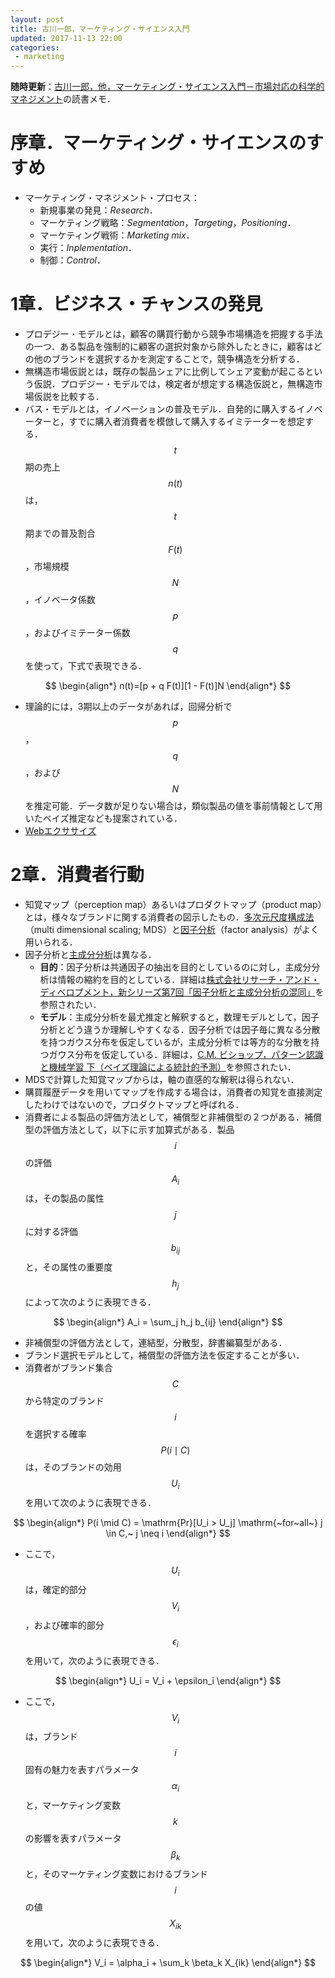 ```yaml
---
layout: post
title: 古川一郎，マーケティング・サイエンス入門
updated: 2017-11-13 22:00
categories:
 - marketing
---
```


**随時更新**：[古川一郎，他，マーケティング・サイエンス入門－市場対応の科学的マネジメント](http://amzn.asia/1QZt1OR)の読書メモ．

# 序章．マーケティング・サイエンスのすすめ

* マーケティング・マネジメント・プロセス：
  * 新規事業の発見：*Research*．
  * マーケティング戦略：*Segmentation*，*Targeting*，*Positioning*．
  * マーケティング戦術：*Marketing mix*．
  * 実行：*Inplementation*．
  * 制御：*Control*．

# 1章．ビジネス・チャンスの発見

* プロデジー・モデルとは，顧客の購買行動から競争市場構造を把握する手法の一つ．ある製品を強制的に顧客の選択対象から除外したときに，顧客はどの他のブランドを選択するかを測定することで，競争構造を分析する．
* 無構造市場仮説とは，既存の製品シェアに比例してシェア変動が起こるという仮説．プロデジー・モデルでは，検定者が想定する構造仮説と，無構造市場仮説を比較する．
* バス・モデルとは，イノベーションの普及モデル．自発的に購入するイノベーターと，すでに購入者消費者を模倣して購入するイミテーターを想定する．$$t$$期の売上$$n(t)$$は，$$t$$期までの普及割合$$F(t)$$，市場規模$$N$$，イノベータ係数$$p$$，およびイミテーター係数$$q$$を使って，下式で表現できる．

$$
\begin{align*}
n(t)=[p + q F(t)][1 - F(t)]N
\end{align*}
$$

* 理論的には，3期以上のデータがあれば，回帰分析で$$p$$，$$q$$，および$$N$$を推定可能．データ数が足りない場合は，類似製品の値を事前情報として用いたベイズ推定なども提案されている．
* [Webエクササイズ](http://iit.kke.co.jp/marketingscience/exercise/WebExercise/exercise01.html)

# 2章．消費者行動

* 知覚マップ（perception map）あるいはプロダクトマップ（product map）とは，様々なブランドに関する消費者の図示したもの．[多次元尺度構成法](https://ja.wikipedia.org/wiki/%E5%A4%9A%E6%AC%A1%E5%85%83%E5%B0%BA%E5%BA%A6%E6%A7%8B%E6%88%90%E6%B3%95)（multi dimensional scaling; MDS）と[因子分析](https://ja.wikipedia.org/wiki/%E5%9B%A0%E5%AD%90%E5%88%86%E6%9E%90)（factor analysis）がよく用いられる．
* 因子分析と[主成分分析](https://ja.wikipedia.org/wiki/%E4%B8%BB%E6%88%90%E5%88%86%E5%88%86%E6%9E%90)は異なる．
  * **目的**：因子分析は共通因子の抽出を目的としているのに対し，主成分分析は情報の縮約を目的としている．詳細は[株式会社リサーチ・アンド・ディベロプメント，新シリーズ第7回「因子分析と主成分分析の混同」](https://www.rad.co.jp/statistical/%E6%96%B0%E3%82%B7%E3%83%AA%E3%83%BC%E3%82%BA%E7%AC%AC%EF%BC%97%E5%9B%9E%E3%80%8C%E5%9B%A0%E5%AD%90%E5%88%86%E6%9E%90%E3%81%A8%E4%B8%BB%E6%88%90%E5%88%86%E5%88%86%E6%9E%90%E3%81%AE%E6%B7%B7%E5%90%8C/)を参照されたい．
  * **モデル**：主成分分析を最尤推定と解釈すると，数理モデルとして，因子分析とどう違うか理解しやすくなる．因子分析では因子毎に異なる分散を持つガウス分布を仮定しているが，主成分分析では等方的な分散を持つガウス分布を仮定している．詳細は，[C.M. ビショップ，パターン認識と機械学習 下（ベイズ理論による統計的予測）](http://amzn.asia/2Ipwiqy)を参照されたい．
* MDSで計算した知覚マップからは，軸の直感的な解釈は得られない．
* 購買履歴データを用いてマップを作成する場合は，消費者の知覚を直接測定したわけではないので，プロダクトマップと呼ばれる．
* 消費者による製品の評価方法として，補償型と非補償型の２つがある．補償型の評価方法として，以下に示す加算式がある．製品$$i$$の評価$$A_i$$は，その製品の属性$$j$$に対する評価$$b_{ij}$$と，その属性の重要度$$h_j$$によって次のように表現できる．

$$
\begin{align*}
A_i = \sum_j h_j b_{ij}
\end{align*}
$$

* 非補償型の評価方法として，連結型，分散型，辞書編纂型がある．
* ブランド選択モデルとして，補償型の評価方法を仮定することが多い．
* 消費者がブランド集合$$C$$から特定のブランド$$i$$を選択する確率$$P(i \mid C)$$は，そのブランドの効用$$U_i$$を用いて次のように表現できる．

$$
\begin{align*}
P(i \mid C) = \mathrm{Pr}[U_i > U_j] \mathrm{~for~all~}
j \in C,~ j \neq i
\end{align*}
$$

* ここで，$$U_i$$は，確定的部分$$V_i$$，および確率的部分$$\epsilon_i$$を用いて，次のように表現できる．

$$
\begin{align*}
U_i = V_i + \epsilon_i
\end{align*}
$$

* ここで，$$V_i$$は，ブランド$$i$$固有の魅力を表すパラメータ$$\alpha_i$$と，マーケティング変数$$k$$の影響を表すパラメータ$$\beta_k$$と，そのマーケティング変数におけるブランド$$i$$の値$$X_{ik}$$を用いて，次のように表現できる．

$$
\begin{align*}
V_i = \alpha_i + \sum_k \beta_k X_{ik}
\end{align*}
$$
